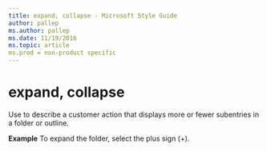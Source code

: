 ```yaml
---
title: expand, collapse - Microsoft Style Guide
author: pallep
ms.author: pallep
ms.date: 11/19/2016
ms.topic: article
ms.prod = non-product specific
---
```


# expand, collapse

Use to describe a customer action that displays more or fewer subentries in a folder or outline. 

**Example** To expand the folder, select the plus sign (+).
